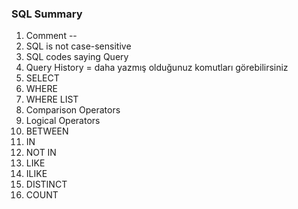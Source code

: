 ### SQL Summary
1. Comment  --
2. SQL is not case-sensitive
3. SQL codes saying Query
4. Query History = daha yazmış olduğunuz komutları görebilirsiniz 
5. SELECT 
6. WHERE
7. WHERE LIST 
8. Comparison Operators 
9. Logical Operators 
10. BETWEEN 
11. IN 
12. NOT IN 
13. LIKE 
14. ILIKE 
15. DISTINCT 
16. COUNT